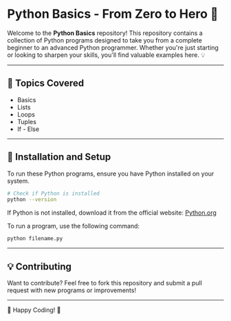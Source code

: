 # Python Basics - From Zero to Hero 🚀

Welcome to the **Python Basics** repository! This repository contains a collection of Python programs designed to take you from a complete beginner to an advanced Python programmer. Whether you're just starting or looking to sharpen your skills, you'll find valuable examples here. 💡

---

## 📌 Topics Covered

- Basics
- Lists
- Loops
- Tuples
- If - Else

---

## 🔧 Installation and Setup
To run these Python programs, ensure you have Python installed on your system.

```sh
# Check if Python is installed
python --version
```

If Python is not installed, download it from the official website: [Python.org](https://www.python.org/downloads/)

To run a program, use the following command:
```sh
python filename.py
```

---

## 💡 Contributing
Want to contribute? Feel free to fork this repository and submit a pull request with new programs or improvements!

---

🚀 Happy Coding! 🎯